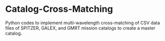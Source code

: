 # Catalog-Cross-Matching
Python codes to implement multi-wavelength cross-matching of CSV data files of SPITZER, GALEX, and GMRT mission catalogs to create a master catalog. 
